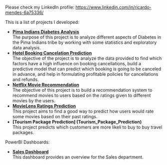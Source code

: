 Please check my LinkedIn profile: https://www.linkedin.com/in/ricardo-mendes-6a75336/

This is a list of projects I developed:
* <b>[Pima Indians Diabetes Analysis](Pima_Indians_Diabetes_Analysis)</b><br>The purpose of this project is to analyze different aspects of Diabetes in the Pima Indians tribe by working with some statistics and exploratory data analysis.
* <b>[Hotel Booking Cancelation Prediction](Hotel_Booking_Cancellation_Prediction)</b><br>The objective of the project is to analyze the data provided to find which factors have a high influence on booking cancellations, build a predictive model that can predict which booking is going to be canceled in advance, and help in formulating profitable policies for cancellations and refunds.
* <b>[Netflix Movie Recommendation](Netflix_Movie_Recommendation)</b><br>The objective of this project is to build a recommendation system to recommend movies to users based on the ratings given to different movies by the users.
* <b>[MovieLens Ratings Prediction](MovieLens_Ratings_Prediction)</b><br>This project aims to find a good way to predict how users would rate some movies based on their past ratings.
* <b> [Tourism Package Prediction] (Tourism_Package_Prediction)</b><br>This project predicts which customers are more likeli to buy to buy travel packages.

PowerBI Dashboards:
* <b>[Sales Dashboard](PowerBI/Sales%20Dashboard)</b><br>This dashboard provides an overview for the Sales department.